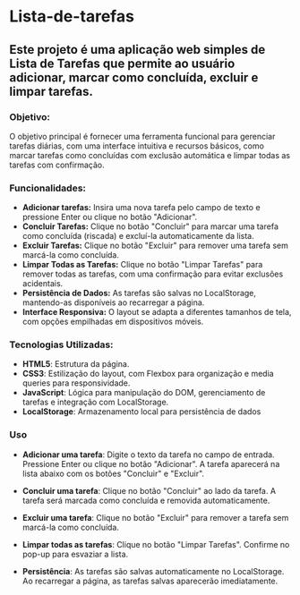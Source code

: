 # Lista-de-tarefas
## Este projeto é uma aplicação web simples de Lista de Tarefas que permite ao usuário adicionar, marcar como concluída, excluir e limpar tarefas.

### Objetivo:
O objetivo principal é fornecer uma ferramenta funcional para gerenciar tarefas diárias, com uma interface intuitiva e recursos básicos, como marcar tarefas como concluídas com exclusão automática e limpar todas as tarefas com confirmação.

### Funcionalidades:

  - **Adicionar tarefas:**
      Insira uma nova tarefa pelo campo de texto e pressione Enter ou clique no botão "Adicionar".
  - **Concluir Tarefas:**
      Clique no botão "Concluir" para marcar uma tarefa como concluída (riscada) e excluí-la automaticamente da lista.
  - **Excluir Tarefas:**
      Clique no botão "Excluir" para remover uma tarefa sem marcá-la como concluída.
  - **Limpar Todas as Tarefas:**
      Clique no botão "Limpar Tarefas" para remover todas as tarefas, com uma confirmação para evitar exclusões acidentais.
  - **Persistência de Dados:**
      As tarefas são salvas no LocalStorage, mantendo-as disponíveis ao recarregar a página.
  - **Interface Responsiva:**
      O layout se adapta a diferentes tamanhos de tela, com opções empilhadas em dispositivos móveis.

### Tecnologias Utilizadas:

  - **HTML5**: Estrutura da página.
  - **CSS3**: Estilização do layout, com Flexbox para organização e media queries para responsividade.
  - **JavaScript**: Lógica para manipulação do DOM, gerenciamento de tarefas e integração com LocalStorage.
  - **LocalStorage**: Armazenamento local para persistência de dados

### Uso

  - **Adicionar uma tarefa**:
Digite o texto da tarefa no campo de entrada.
Pressione Enter ou clique no botão "Adicionar".
A tarefa aparecerá na lista abaixo com os botões "Concluir" e "Excluir".

  - **Concluir uma tarefa**:
Clique no botão "Concluir" ao lado da tarefa.
A tarefa será marcada como concluída e removida automaticamente.

  - **Excluir uma tarefa**:
Clique no botão "Excluir" para remover a tarefa sem marcá-la como concluída.

  - **Limpar todas as tarefas**:
Clique no botão "Limpar Tarefas".
Confirme no pop-up para esvaziar a lista.

  - **Persistência**:
As tarefas são salvas automaticamente no LocalStorage.
Ao recarregar a página, as tarefas salvas aparecerão imediatamente.

